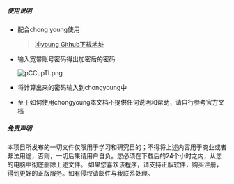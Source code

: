 ##### 使用说明

- 配合chong young使用

  > [冲young Github下载地址](https://github.com/dapaoxixixi/feiyoung/releases/tag/v1.0)

- 输入宽带账号密码得出加密后的密码

  ![pCCupTI.png](https://s1.ax1x.com/2023/06/05/pCCupTI.png)

- 将计算出来的密码输入到chongyoung中

- 至于如何使用chongyoung本文档不提供任何说明和帮助，请自行参考官方文档

##### 免责声明
本项目所发布的一切文件仅限用于学习和研究目的；不得将上述内容用于商业或者非法用途，否则，一切后果请用户自负。您必须在下载后的24个小时之内，从您的电脑中彻底删除上述文件。 如果您喜欢该程序，请支持正版软件，购买注册，得到更好的正版服务。如有侵权请邮件与我联系处理。
